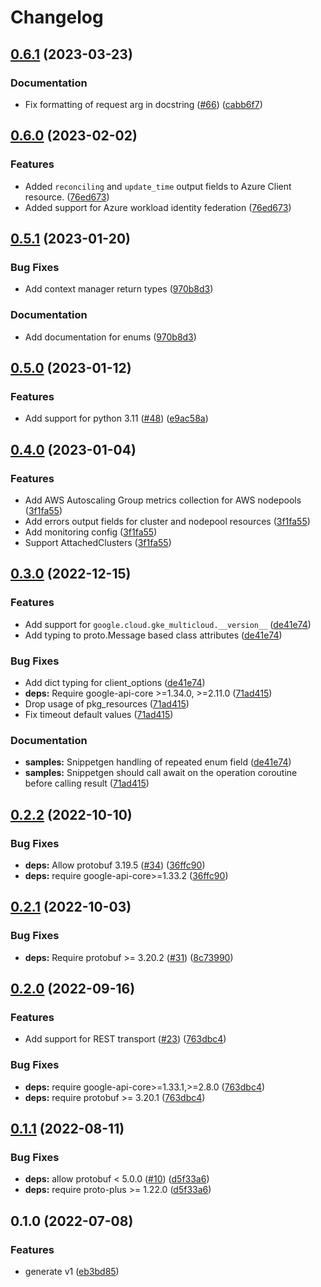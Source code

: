 # Changelog

## [0.6.1](https://github.com/googleapis/python-gke-multicloud/compare/v0.6.0...v0.6.1) (2023-03-23)


### Documentation

* Fix formatting of request arg in docstring ([#66](https://github.com/googleapis/python-gke-multicloud/issues/66)) ([cabb6f7](https://github.com/googleapis/python-gke-multicloud/commit/cabb6f70c159dd06f34b03bff36f005d0cc08d35))

## [0.6.0](https://github.com/googleapis/python-gke-multicloud/compare/v0.5.1...v0.6.0) (2023-02-02)


### Features

* Added `reconciling` and `update_time` output fields to Azure Client resource. ([76ed673](https://github.com/googleapis/python-gke-multicloud/commit/76ed673d5438471fa90cf2a1cd3f721b1efdada1))
* Added support for Azure workload identity federation ([76ed673](https://github.com/googleapis/python-gke-multicloud/commit/76ed673d5438471fa90cf2a1cd3f721b1efdada1))

## [0.5.1](https://github.com/googleapis/python-gke-multicloud/compare/v0.5.0...v0.5.1) (2023-01-20)


### Bug Fixes

* Add context manager return types ([970b8d3](https://github.com/googleapis/python-gke-multicloud/commit/970b8d3a969d936e617d911de276816ec90a278a))


### Documentation

* Add documentation for enums ([970b8d3](https://github.com/googleapis/python-gke-multicloud/commit/970b8d3a969d936e617d911de276816ec90a278a))

## [0.5.0](https://github.com/googleapis/python-gke-multicloud/compare/v0.4.0...v0.5.0) (2023-01-12)


### Features

* Add support for python 3.11 ([#48](https://github.com/googleapis/python-gke-multicloud/issues/48)) ([e9ac58a](https://github.com/googleapis/python-gke-multicloud/commit/e9ac58ad64daa6ffdd0b346cbdff8a72a775908e))

## [0.4.0](https://github.com/googleapis/python-gke-multicloud/compare/v0.3.0...v0.4.0) (2023-01-04)


### Features

* Add AWS Autoscaling Group metrics collection for AWS nodepools ([3f1fa55](https://github.com/googleapis/python-gke-multicloud/commit/3f1fa55dcd74aa91dc4cf68302aa94720529e953))
* Add errors output fields for cluster and nodepool resources ([3f1fa55](https://github.com/googleapis/python-gke-multicloud/commit/3f1fa55dcd74aa91dc4cf68302aa94720529e953))
* Add monitoring config ([3f1fa55](https://github.com/googleapis/python-gke-multicloud/commit/3f1fa55dcd74aa91dc4cf68302aa94720529e953))
* Support AttachedClusters ([3f1fa55](https://github.com/googleapis/python-gke-multicloud/commit/3f1fa55dcd74aa91dc4cf68302aa94720529e953))

## [0.3.0](https://github.com/googleapis/python-gke-multicloud/compare/v0.2.2...v0.3.0) (2022-12-15)


### Features

* Add support for `google.cloud.gke_multicloud.__version__` ([de41e74](https://github.com/googleapis/python-gke-multicloud/commit/de41e74ea9308d01af05605d128d7feeea33b209))
* Add typing to proto.Message based class attributes ([de41e74](https://github.com/googleapis/python-gke-multicloud/commit/de41e74ea9308d01af05605d128d7feeea33b209))


### Bug Fixes

* Add dict typing for client_options ([de41e74](https://github.com/googleapis/python-gke-multicloud/commit/de41e74ea9308d01af05605d128d7feeea33b209))
* **deps:** Require google-api-core &gt;=1.34.0, >=2.11.0  ([71ad415](https://github.com/googleapis/python-gke-multicloud/commit/71ad41570864c1617ee6d4d5e33f07c037a8dba2))
* Drop usage of pkg_resources ([71ad415](https://github.com/googleapis/python-gke-multicloud/commit/71ad41570864c1617ee6d4d5e33f07c037a8dba2))
* Fix timeout default values ([71ad415](https://github.com/googleapis/python-gke-multicloud/commit/71ad41570864c1617ee6d4d5e33f07c037a8dba2))


### Documentation

* **samples:** Snippetgen handling of repeated enum field ([de41e74](https://github.com/googleapis/python-gke-multicloud/commit/de41e74ea9308d01af05605d128d7feeea33b209))
* **samples:** Snippetgen should call await on the operation coroutine before calling result ([71ad415](https://github.com/googleapis/python-gke-multicloud/commit/71ad41570864c1617ee6d4d5e33f07c037a8dba2))

## [0.2.2](https://github.com/googleapis/python-gke-multicloud/compare/v0.2.1...v0.2.2) (2022-10-10)


### Bug Fixes

* **deps:** Allow protobuf 3.19.5 ([#34](https://github.com/googleapis/python-gke-multicloud/issues/34)) ([36ffc90](https://github.com/googleapis/python-gke-multicloud/commit/36ffc90db52dfd0a90d26fd4c8c7bbac74269058))
* **deps:** require google-api-core&gt;=1.33.2 ([36ffc90](https://github.com/googleapis/python-gke-multicloud/commit/36ffc90db52dfd0a90d26fd4c8c7bbac74269058))

## [0.2.1](https://github.com/googleapis/python-gke-multicloud/compare/v0.2.0...v0.2.1) (2022-10-03)


### Bug Fixes

* **deps:** Require protobuf >= 3.20.2 ([#31](https://github.com/googleapis/python-gke-multicloud/issues/31)) ([8c73990](https://github.com/googleapis/python-gke-multicloud/commit/8c739901554b87048125d308ded429de4006b025))

## [0.2.0](https://github.com/googleapis/python-gke-multicloud/compare/v0.1.1...v0.2.0) (2022-09-16)


### Features

* Add support for REST transport ([#23](https://github.com/googleapis/python-gke-multicloud/issues/23)) ([763dbc4](https://github.com/googleapis/python-gke-multicloud/commit/763dbc4c4defe4888c815e7c8f6b42a6b8f63468))


### Bug Fixes

* **deps:** require google-api-core>=1.33.1,>=2.8.0 ([763dbc4](https://github.com/googleapis/python-gke-multicloud/commit/763dbc4c4defe4888c815e7c8f6b42a6b8f63468))
* **deps:** require protobuf >= 3.20.1 ([763dbc4](https://github.com/googleapis/python-gke-multicloud/commit/763dbc4c4defe4888c815e7c8f6b42a6b8f63468))

## [0.1.1](https://github.com/googleapis/python-gke-multicloud/compare/v0.1.0...v0.1.1) (2022-08-11)


### Bug Fixes

* **deps:** allow protobuf < 5.0.0 ([#10](https://github.com/googleapis/python-gke-multicloud/issues/10)) ([d5f33a6](https://github.com/googleapis/python-gke-multicloud/commit/d5f33a6c9a3ecfe6c8eb1feacefe367bf8b92afb))
* **deps:** require proto-plus >= 1.22.0 ([d5f33a6](https://github.com/googleapis/python-gke-multicloud/commit/d5f33a6c9a3ecfe6c8eb1feacefe367bf8b92afb))

## 0.1.0 (2022-07-08)


### Features

* generate v1 ([eb3bd85](https://github.com/googleapis/python-gke-multicloud/commit/eb3bd8516f44889a652422961d38aa5cf4352074))
